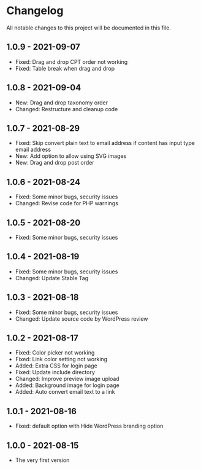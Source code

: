 # Changelog

All notable changes to this project will be documented in this file.

## 1.0.9 - 2021-09-07

* Fixed: Drag and drop CPT order not working
* Fixed: Table break when drag and drop

## 1.0.8 - 2021-09-04

* New: Drag and drop taxonomy order
* Changed: Restructure and cleanup code

## 1.0.7 - 2021-08-29

* Fixed: Skip convert plain text to email address if content has input type email address
* New: Add option to allow using SVG images
* New: Drag and drop post order

## 1.0.6 - 2021-08-24

* Fixed: Some minor bugs, security issues
* Changed: Revise code for PHP warnings

## 1.0.5 - 2021-08-20

* Fixed: Some minor bugs, security issues

## 1.0.4 - 2021-08-19

* Fixed: Some minor bugs, security issues
* Changed: Update Stable Tag

## 1.0.3 - 2021-08-18

* Fixed: Some minor bugs, security issues
* Changed: Update source code by WordPress review

## 1.0.2 - 2021-08-17

* Fixed: Color picker not working
* Fixed: Link color setting not working
* Added: Extra CSS for login page
* Fixed: Update include directory
* Changed: Improve preview image upload
* Added: Background image for login page
* Added: Auto convert email text to a link

## 1.0.1 - 2021-08-16

* Fixed: default option with Hide WordPress branding option

## 1.0.0 - 2021-08-15

* The very first version